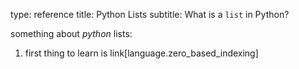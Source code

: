 type: reference
title: Python Lists
subtitle: What is a <code>list</code> in Python?

something about *python* lists:

1. first thing to learn is link[language.zero_based_indexing]
